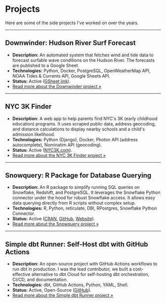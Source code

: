 # Projects

Here are some of the side projects I've worked on over the years.

---

## Downwinder: Hudson River Surf Forecast

*   **Description:** An automated system that fetches wind and tide data to forecast surfable wave conditions on the Hudson River. The forecasts are published to a Google Sheet.
*   **Technologies:** Python, Docker, PostgreSQL, OpenWeatherMap API, NOAA Tides & Currents API, Google Sheets API.
*   **Status:** Active (<a href="https://docs.google.com/spreadsheets/d/18NrpiG0gxkhgAOR1RfpESE539-xTMSFeJXeR0vQ7bIg/edit?usp=sharing" target="_blank" rel="noopener noreferrer">GSheet link</a>).
*   [Read more about the Downwinder project &raquo;](projects/downwinder.md)

---

## NYC 3K Finder

*   **Description:** A web app to help parents find NYC's 3K (early childhood education) programs. It uses scraped public data, address geocoding, and distance calculations to display nearby schools and a child's admission likelihood.
*   **Technologies:** Python (Django), Docker, Photon API (address autocomplete), Nominatim API (geocoding).
*   **Status:** Active (<a href="https://nyc3k.com" target="_blank" rel="noopener noreferrer">NYC3K.com</a>).
*   [Read more about the NYC 3K Finder project &raquo;](projects/nyc3k.md)

---

## Snowquery: R Package for Database Querying

*   **Description:** An R package to simplify running SQL queries on Snowflake, Redshift, and PostgreSQL. It leverages the Snowflake Python connector under the hood for robust Snowflake access. It allows easy data querying directly from R scripts without complex setup.
*   **Technologies:** R, Python, reticulate, DBI, RPostgres, Snowflake Python Connector.
*   **Status:** Active (<a href="https://cran.r-project.org/package=snowquery" target="_blank" rel="noopener noreferrer">CRAN</a>, <a href="https://github.com/mermelstein/snowquery" target="_blank" rel="noopener noreferrer">GitHub</a>, <a href="https://snowquery.org" target="_blank" rel="noopener noreferrer">Website</a>).
*   [Read more about the Snowquery project &raquo;](projects/snowquery.md)

---

## Simple dbt Runner: Self-Host dbt with GitHub Actions

*   **Description:** An open-source project with GitHub Actions workflows to run dbt in production. I was the lead contributor, we built a cost-effective alternative to dbt Cloud for self-hosting dbt orchestration, CI/CD, and documentation.
*   **Technologies:** dbt, GitHub Actions, Python, YAML, Shell.
*   **Status:** Active, Open-Source (<a href="https://github.com/C00ldudeNoonan/simple-dbt-runner" target="_blank" rel="noopener noreferrer">GitHub</a>).
*   [Read more about the Simple dbt Runner project &raquo;](projects/simple-dbt-runner.md)
